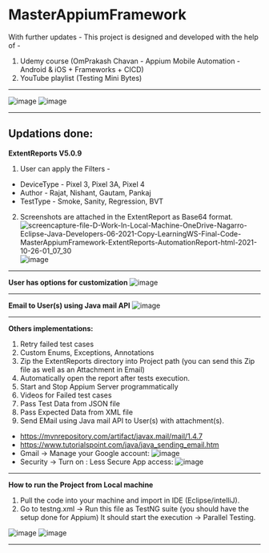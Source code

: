 # MasterAppiumFramework
With further updates - This project is designed and developed with the help of -
1. Udemy course (OmPrakash Chavan - Appium Mobile Automation - Android &amp; iOS + Frameworks + CICD)
2. YouTube playlist (Testing Mini Bytes)
------------------------------------------------------------
![image](https://user-images.githubusercontent.com/26399692/138761285-c49b6879-47cf-4a52-a877-ae20cdf4ef94.png)
![image](https://user-images.githubusercontent.com/26399692/138761338-472a1491-556d-4342-8c15-341a58faba70.png)

------------------------------------------------------------
Updations done:
------------------------------------------------------------
**ExtentReports V5.0.9** 
1. User can apply the Filters - 
- DeviceType - Pixel 3, Pixel 3A, Pixel 4
- Author - Rajat, Nishant, Gautam, Pankaj 
- TestType - Smoke, Sanity, Regression, BVT

2. Screenshots are attached in the ExtentReport as Base64 format.
![screencapture-file-D-Work-In-Local-Machine-OneDrive-Nagarro-Eclipse-Java-Developers-06-2021-Copy-LearningWS-Final-Code-MasterAppiumFramework-ExtentReports-AutomationReport-html-2021-10-26-01_07_30](https://user-images.githubusercontent.com/26399692/138759191-478cd1a0-c4f7-4343-8b5a-23338d7c6191.png)
![image](https://user-images.githubusercontent.com/26399692/138759764-2f5e3c3b-1620-4ea8-955f-f37410503107.png)

------------------------------------------------------------
**User has options for customization**
![image](https://user-images.githubusercontent.com/26399692/138759427-8dd20f34-8400-4e2b-9c8a-70e9d28bf231.png)

------------------------------------------------------------
**Email to User(s) using Java mail API**
![image](https://user-images.githubusercontent.com/26399692/138760384-7bfc3e87-28cf-4b43-b1a9-a5fc64a18834.png)

------------------------------------------------------------
**Others implementations:**
1. Retry failed test cases
2. Custom Enums, Exceptions, Annotations 
3. Zip the ExtentReports directory into Project path (you can send this Zip file as well as an Attachment in Email)
4. Automatically open the report after tests execution.
5. Start and Stop Appium Server programmatically
6. Videos for Failed test cases
7. Pass Test Data from JSON file
8. Pass Expected Data from XML file
9. Send EMail using Java mail API to User(s) with attachment(s).  
 - https://mvnrepository.com/artifact/javax.mail/mail/1.4.7
 - https://www.tutorialspoint.com/java/java_sending_email.htm
 - Gmail -> Manage your Google account: 
        ![image](https://user-images.githubusercontent.com/26399692/137579937-12c01d4d-1f62-4867-8c40-c056391d3b7e.png)
 - Security -> Turn on : Less Secure App access:
        ![image](https://user-images.githubusercontent.com/26399692/137579959-e1554f06-5583-4ad1-ad28-ed69ed27b922.png)
------------------------------------------------------------
**How to run the Project from Local machine**
1. Pull the code into your machine and import in IDE (Eclipse/intelliJ).
2. Go to testng.xml -> Run this file as TestNG suite (you should have the setup done for Appium)
  It should start the execution -> Parallel Testing.
  
![image](https://user-images.githubusercontent.com/26399692/138760824-639b8609-e5db-48aa-8323-1241551e427c.png) 
![image](https://user-images.githubusercontent.com/26399692/138760107-8fb49a24-7b81-4236-82a8-9eabbed8203b.png)

------------------------------------------------------------
